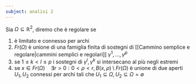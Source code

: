 ```yaml
---
subject: analisi 2
---
```

Sia $\Omega\subseteq\mathbb{R}^2$, diremo che è regolare se
1. è limitato e connesso per archi
2. $Fr(\Omega)$ è unione di una famiglia finita di sostegni di [[Cammino semplice e regolare|cammini semplici e regolari]] $\gamma^1,\dots,\gamma^p$
3. se $1\le k<l\le p$ i sostegni di $\gamma^l,\gamma^k$ si intersecano al più negli estremi
4. se $x\in Fr(\Omega)\quad\exists r>0:0<\rho<r,B(x,\rho)\setminus Fr(\Omega)$ è unione di due aperti $U_1,U_2$ connessi per archi tali che $U_1\subseteq\Omega,U_2\subseteq\Omega=\emptyset$